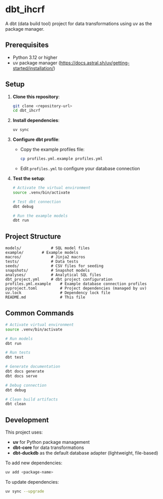 # dbt_ihcrf

A dbt (data build tool) project for data transformations using uv as the package manager.

## Prerequisites

- Python 3.12 or higher
- uv package manager (https://docs.astral.sh/uv/getting-started/installation/)

## Setup

1. **Clone this repository**:
   ```bash
   git clone <repository-url>
   cd dbt_ihcrf
   ```

2. **Install dependencies**:
   ```bash
   uv sync
   ```

3. **Configure dbt profile**:
   - Copy the example profiles file:
     ```bash
     cp profiles.yml.example profiles.yml
     ```
   - Edit `profiles.yml` to configure your database connection

4. **Test the setup**:
   ```bash
   # Activate the virtual environment
   source .venv/bin/activate
   
   # Test dbt connection
   dbt debug
   
   # Run the example models
   dbt run
   ```

## Project Structure

```
models/             # SQL model files
example/        # Example models
macros/             # Jinja2 macros
tests/              # Data tests
seeds/              # CSV files for seeding
snapshots/          # Snapshot models
analyses/           # Analytical SQL files
dbt_project.yml     # dbt project configuration
profiles.yml.example    # Example database connection profiles
pyproject.toml          # Project dependencies (managed by uv)
uv.lock                 # Dependency lock file
README.md               # This file
```

## Common Commands

```bash
# Activate virtual environment
source .venv/bin/activate

# Run models
dbt run

# Run tests
dbt test

# Generate documentation
dbt docs generate
dbt docs serve

# Debug connection
dbt debug

# Clean build artifacts
dbt clean
```

## Development

This project uses:
- **uv** for Python package management
- **dbt-core** for data transformations
- **dbt-duckdb** as the default database adapter (lightweight, file-based)

To add new dependencies:
```bash
uv add <package-name>
```

To update dependencies:
```bash
uv sync --upgrade
```